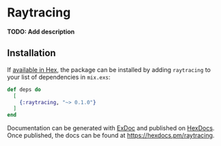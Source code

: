 # Raytracing

**TODO: Add description**

## Installation

If [available in Hex](https://hex.pm/docs/publish), the package can be installed
by adding `raytracing` to your list of dependencies in `mix.exs`:

```elixir
def deps do
  [
    {:raytracing, "~> 0.1.0"}
  ]
end
```

Documentation can be generated with [ExDoc](https://github.com/elixir-lang/ex_doc)
and published on [HexDocs](https://hexdocs.pm). Once published, the docs can
be found at <https://hexdocs.pm/raytracing>.

